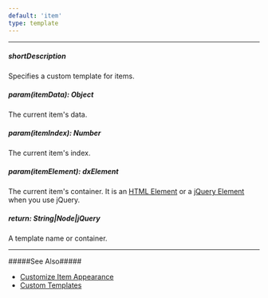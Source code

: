 ```yaml
---
default: 'item'
type: template
---
```

---
##### shortDescription
Specifies a custom template for items.

##### param(itemData): Object
The current item's data.

##### param(itemIndex): Number
The current item's index.

##### param(itemElement): dxElement
The current item's container. It is an [HTML Element](https://developer.mozilla.org/en-US/docs/Web/API/HTMLElement) or a [jQuery Element](https://api.jquery.com/Types/#jQuery) when you use jQuery.

##### return: String|Node|jQuery
A template name or container.

---
#####See Also#####
- [Customize Item Appearance](/concepts/05%20Widgets/SelectBox/05%20Customize%20Item%20Appearance.md '/Documentation/Guide/Widgets/{WidgetName}/Customize_Item_Appearance/')
- [Custom Templates](/concepts/05%20Widgets/zz%20Common/30%20Templates/10%20Custom%20Templates.md '/Documentation/Guide/Widgets/Common/Templates/#Custom_Templates')